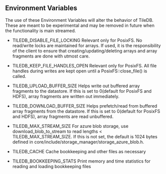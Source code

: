 ## Environment Variables

The use of these Environment Variables will alter the behavior of TileDB. These are meant to be experimental and may be removed in future when the functionality is main streamed.

* TILEDB_DISABLE_FILE_LOCKING
     Relevant only for PosixFS. No read/write locks are maintained for arrays. If used, it is the responsibility of the client to ensure that creating/updating/deleting arrays and array fragments are done with utmost care.
* TILEDB_KEEP_FILE_HANDLES_OPEN
     Relevant only for PosixFS. All file handles during writes are kept open until a PosixFS::close_file() is called.


* TILEDB_UPLOAD_BUFFER_SIZE
     Helps write out buffered array fragments to the datastore. If this is set to 0(default for PosixFS and HDFS), array fragments are written out immediately.
* TILEDB_DOWNLOAD_BUFFER_SIZE
     Helps prefetch/read from buffered array fragments from the datastore. If this is set to 0(default for PosixFS and HDFS), array fragments are read unbuffered.

* TILEDB_MAX_STREAM_SIZE
     For azure blob storage, use download_blob_to_stream to read lengths < TILEDB_MAX_STREAM_SIZE. If this is not set, the default is 1024 bytes defined in core/include/storage_manager/storage_azure_blob.h.


* TILEDB_CACHE
    Cache bookkeeping and other files as necessary

* TILEDB_BOOKKEEPING_STATS
    Print memory and time statistics for reading and loading bookkeeping files
